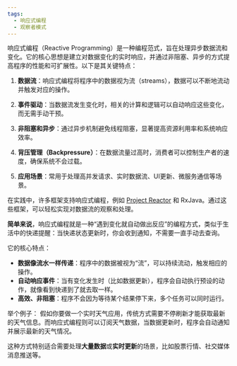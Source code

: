 ```yaml
---
tags:
  - 响应式编程
  - 观察者模式
---
```

响应式编程（Reactive Programming）是一种编程范式，旨在处理异步数据流和变化。它的核心思想是建立对数据变化的实时响应，并通过非阻塞、异步的方式提高程序的性能和可扩展性。以下是其关键特点：

1. **数据流**：响应式编程将程序中的数据视为流（streams），数据可以不断地流动并触发对应的操作。
   
2. **事件驱动**：当数据流发生变化时，相关的计算和逻辑可以自动响应这些变化，而无需手动干预。
   
3. **非阻塞和异步**：通过异步机制避免线程阻塞，显著提高资源利用率和系统响应效率。

4. **背压管理（Backpressure）**：在数据流量过高时，消费者可以控制生产者的速度，确保系统不会过载。

5. **应用场景**：常用于处理高并发请求、实时数据流、UI更新、微服务通信等场景。

在实践中，许多框架支持响应式编程，例如 [Project Reactor](https://projectreactor.io/) 和 RxJava。通过这些框架，可以轻松实现对数据流的观察和处理。

**简单来说**，响应式编程就是一种“遇到变化就自动做出反应”的编程方式，类似于生活中的快递提醒：当快递状态更新时，你会收到通知，不需要一直手动去查询。

它的核心特点：
- **数据像流水一样传递**：程序中的数据被视为“流”，可以持续流动，触发相应的操作。
- **自动响应事件**：当有变化发生时（比如数据更新），程序会自动执行预设的动作，就像看到快递到了就去取一样。
- **高效、非阻塞**：程序不会因为等待某个结果停下来，多个任务可以同时运行。

举个例子：
假如你要做一个实时天气应用，传统方式需要不停刷新才能获取最新的天气信息。而响应式编程则可以订阅天气数据，当数据更新时，程序会自动通知并展示最新的天气情况。

这种方式特别适合需要处理**大量数据**或**实时更新**的场景，比如股票行情、社交媒体消息推送等。